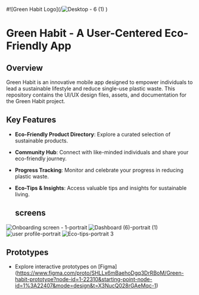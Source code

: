 #![Green Habit Logo](/![Desktop - 6 (1)](https://github.com/AmrishChandrasekaran/Amrish-Design-repo/assets/104980922/d3fec48d-d82a-4974-968c-598675702518)
)
# Green Habit - A User-Centered Eco-Friendly App
## Overview

Green Habit is an innovative mobile app designed to empower individuals to lead a sustainable lifestyle and reduce single-use plastic waste. This repository contains the UI/UX design files, assets, and documentation for the Green Habit project.
## Key Features

- **Eco-Friendly Product Directory**: Explore a curated selection of sustainable products.
- **Community Hub**: Connect with like-minded individuals and share your eco-friendly journey.
- **Progress Tracking**: Monitor and celebrate your progress in reducing plastic waste.
- **Eco-Tips & Insights**: Access valuable tips and insights for sustainable living.

  ## screens
 ![Onboarding screen - 1-portrait](https://github.com/AmrishChandrasekaran/Amrish-Design-repo/assets/104980922/ecd0ec0d-de5b-43fd-bea5-52753656ce41) ![Dashboard (6)-portrait (1)](https://github.com/AmrishChandrasekaran/Amrish-Design-repo/assets/104980922/385f5b2d-e4c1-456a-a1a6-8723aac78a07)   ![user profile-portrait](https://github.com/AmrishChandrasekaran/Amrish-Design-repo/assets/104980922/7c8c2a78-a55c-4d3c-bd39-1c3b2616072b)  ![Eco-tips-portrait 3](https://github.com/AmrishChandrasekaran/Amrish-Design-repo/assets/104980922/c8b61f7a-f76b-4eb6-8fc7-8161a0bf3bc0)  

## Prototypes

- Explore interactive prototypes on  [Figma] (https://www.figma.com/proto/SHLLx6mBaehoDgq3DrRBoM/Green-habit-prototype?node-id=1-22310&starting-point-node-id=1%3A22407&mode=design&t=X3NucQ028rGAeMqc-1)
